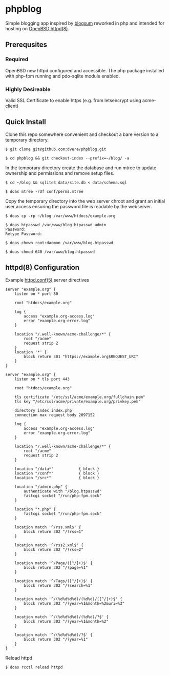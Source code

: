 # phpblog

Simple blogging app inspired by [blogsum](https://github.com/obfuscurity/blogsum) reworked in php and intended for hosting on [OpenBSD httpd(8)](http://man.openbsd.org/httpd).

## Prerequsites

### Required

OpenBSD new httpd configured and accessible. The php package installed with php-fpm running and pdo-sqlite module enabled.

### Highly Desireable 

Valid SSL Certificate to enable https (e.g. from letsencrypt using acme-client)

## Quick Install

Clone this repo somewhere convenient and checkout a bare version to a temporary directory. 
```
$ git clone git@github.com:dvere/phpblog.git

$ cd phpblog && git checkout-index --prefix=~/blog/ -a  
```

In the temporary directory create the database and run mtree to update ownership and permissions and remove setup files.  

```
$ cd ~/blog && sqlite3 data/site.db < data/schema.sql 

$ doas mtree -rUf conf/perms.mtree
```

Copy the temporary directory into the web server chroot and grant an initial user access ensuring the password file is readable by the webserver.

```
$ doas cp -rp ~/blog /var/www/htdocs/example.org

$ doas htpasswd /var/www/blog.htpasswd admin
Password:
Retype Password:

$ doas chown root:daemon /var/www/blog.htpasswd

$ doas chmod 640 /var/www/blog.htpasswd
```

## httpd(8) Configuration

Example [httpd.conf(5)](http://man.openbsd.org/httpd.conf) server directives  

```
server "example.org" {
    listen on * port 80

    root "htdocs/example.org"

    log {
        access "example.org-access.log"
        error "example.org-error.log"
    }

    location "/.well-known/acme-challenge/*" {
        root "/acme"
        request strip 2
    }
    location '*' {
        block return 301 "https://example.org$REQUEST_URI"
    }
}

server "example.org" {
    listen on * tls port 443

    root "htdocs/example.org"

    tls certificate "/etc/ssl/acme/example.org/fullchain.pem"
    tls key "/etc/ssl/acme/private/example.org/privkey.pem"

    directory index index.php
    connection max request body 2097152

    log {
        access "example.org-access.log"
        error "example.org-error.log"
    }

    location "/.well-known/acme-challenge/*" {
        root "/acme"
        request strip 2
    }

    location "/data*"           { block }
    location "/conf*"           { block }
    location "/src*"            { block }

    location "/admin.php" {
        authenticate with "/blog.htpasswd"
        fastcgi socket "/run/php-fpm.sock"
    }

    location "*.php" {
        fastcgi socket "/run/php-fpm.sock"
    }

    location match '^/rss.xml$' {
        block return 302 "/?rss=1"
    }

    location match '^/rss2.xml$' {
        block return 302 "/?rss=2"
    }

    location match '^/Page/([^/]+)$' {
        block return 302 "/?page=%1"
    }

    location match '^/Tags/([^/]+)$' {
        block return 302 "/?search=%1"
    }

    location match '^/(%d%d%d%d)/(%d%d)/([^/]+)$' {
        block return 302 "/?year=%1&month=%2&uri=%3"
    }

    location match '^/(%d%d%d%d)/(%d%d)/?$' {
        block return 302 "/?year=%1&month=%2"
    }

    location match '^/(%d%d%d%d)/?$' {
        block return 302 "/?year=%1"
    }
}
```
 
Reload httpd

```
$ doas rcctl reload httpd
```

